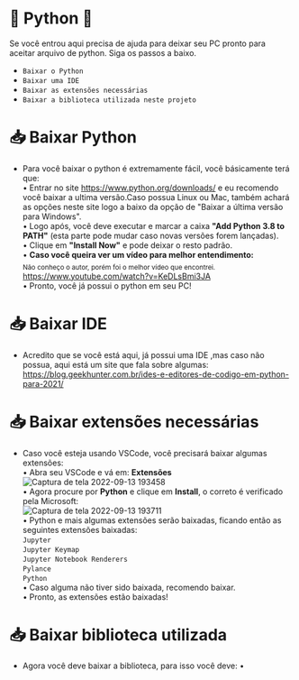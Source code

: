 # 🐍 Python 🐍

Se você entrou aqui precisa de ajuda para deixar seu PC pronto para aceitar arquivo de python. Siga os passos a baixo.

- `Baixar o Python`
- `Baixar uma IDE`
- `Baixar as extensões necessárias` 
- `Baixar a biblioteca utilizada neste projeto`

# 📥 Baixar Python 

- Para você baixar o python é extremamente fácil, você básicamente terá que:<br>
• Entrar no site https://www.python.org/downloads/ e eu recomendo você baixar a ultima versão.Caso possua Linux ou Mac, também achará as opções neste site logo a baixo da opção de "Baixar a última versão para Windows".<br>
• Logo após, você deve executar e marcar a caixa **"Add Python 3.8 to PATH"** (esta parte pode mudar caso novas versões forem lançadas).<br>
• Clique em **"Install Now"** e pode deixar o resto padrão.<br>
• **Caso você queira ver um vídeo para melhor entendimento:** <br>
<sub>Não conheço o autor, porém foi o melhor vídeo que encontrei.</sub><br>
https://www.youtube.com/watch?v=KeDLsBmi3JA<br>
• Pronto, você já possui o python em seu PC!

# 📥 Baixar IDE

- Acredito que se você está aqui, já possui uma IDE ,mas caso não possua, aqui está um site que fala sobre algumas:<br>
https://blog.geekhunter.com.br/ides-e-editores-de-codigo-em-python-para-2021/

# 📥 Baixar extensões necessárias

- Caso você esteja usando VSCode, você precisará baixar algumas extensões:<br>
• Abra seu VSCode e vá em: **Extensões**<br>
![Captura de tela 2022-09-13 193458](https://user-images.githubusercontent.com/89606226/190021263-a2909075-6e7b-4dc0-9c3c-78c37bc88b92.png)<br>
• Agora procure por **Python** e clique em **Install**, o correto é verificado pela Microsoft:<br>
![Captura de tela 2022-09-13 193711](https://user-images.githubusercontent.com/89606226/190021522-85d25f46-0102-4ac5-b220-bfe50ff9521a.png)<br>
• Python e mais algumas extensões serão baixadas, ficando então as seguintes extensões baixadas:<br>
`Jupyter`<br>`Jupyter Keymap`<br>`Jupyter Notebook Renderers`<br>`Pylance`<br>`Python`<br>
• Caso alguma não tiver sido baixada, recomendo baixar.<br>
• Pronto, as extensões estão baixadas!<br>

# 📥 Baixar biblioteca utilizada 

- Agora você deve baixar a biblioteca, para isso você deve:
• 
